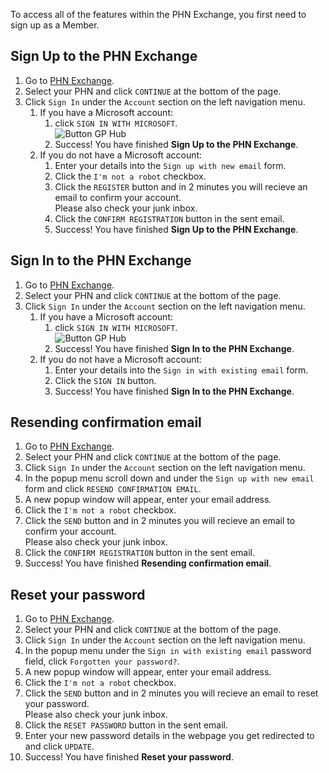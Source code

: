 To access all of the features within the PHN Exchange, you first need to sign up as a Member.

## Sign Up to the PHN Exchange

1. Go to <a href="https://www.phnexchange.com.au/" target="_blank">PHN Exchange</a>.
2. Select your PHN and click `CONTINUE` at the bottom of the page.
3. Click `Sign In` under the `Account` section on the left navigation menu.
      1. If you have a Microsoft account:
         1. click `SIGN IN WITH MICROSOFT`.  
            ![Button GP Hub](../../images/btn-sign-in-microsoft.png)  
         2. Success! You have finished **Sign Up to the PHN Exchange**.
      2. If you do not have a Microsoft account:
         1. Enter your details into the `Sign up with new email` form.
         2. Click the `I'm not a robot` checkbox.
         3. Click the `REGISTER` button and in 2 minutes you will recieve an email to confirm your account.  
            Please also check your junk inbox.
         4. Click the `CONFIRM REGISTRATION` button in the sent email.
         5. Success! You have finished **Sign Up to the PHN Exchange**.

## Sign In to the PHN Exchange

1. Go to <a href="https://www.phnexchange.com.au/" target="_blank">PHN Exchange</a>.
2. Select your PHN and click `CONTINUE` at the bottom of the page.
3. Click `Sign In` under the `Account` section on the left navigation menu.
      1. If you have a Microsoft account:
         1. click `SIGN IN WITH MICROSOFT`.  
            ![Button GP Hub](../../images/btn-sign-in-microsoft.png)  
         2. Success! You have finished **Sign In to the PHN Exchange**.
      2. If you do not have a Microsoft account:
         1. Enter your details into the `Sign in with existing email` form.
         2. Click the `SIGN IN` button.
         3. Success! You have finished **Sign In to the PHN Exchange**.

## Resending confirmation email

1. Go to <a href="https://www.phnexchange.com.au/" target="_blank">PHN Exchange</a>.
2. Select your PHN and click `CONTINUE` at the bottom of the page.
3. Click `Sign In` under the `Account` section on the left navigation menu.
4. In the popup menu scroll down and under the `Sign up with new email` form and click `RESEND CONFIRMATION EMAIL`.
5. A new popup window will appear, enter your email address.
6. Click the `I'm not a robot` checkbox.
7. Click the `SEND` button and in 2 minutes you will recieve an email to confirm your account.  
   Please also check your junk inbox.
8. Click the `CONFIRM REGISTRATION` button in the sent email.
9. Success! You have finished **Resending confirmation email**.

## Reset your password

1. Go to <a href="https://www.phnexchange.com.au/" target="_blank">PHN Exchange</a>.
2. Select your PHN and click `CONTINUE` at the bottom of the page.
3. Click `Sign In` under the `Account` section on the left navigation menu.
4. In the popup menu under the `Sign in with existing email` password field, click `Forgotten your password?`.
5. A new popup window will appear, enter your email address.
6. Click the `I'm not a robot` checkbox.
7. Click the `SEND` button and in 2 minutes you will recieve an email to reset your password.  
   Please also check your junk inbox.
8. Click the `RESET PASSWORD` button in the sent email.
9. Enter your new password details in the webpage you get redirected to and click `UPDATE`.
10. Success! You have finished **Reset your password**.
